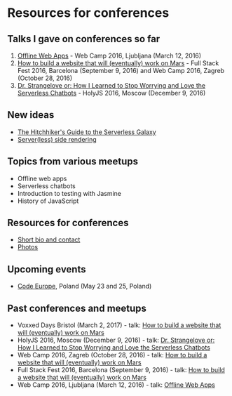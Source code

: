# Resources for conferences

## Talks I gave on conferences so far

1. [Offline Web Apps](talks/offline-web-apps) - Web Camp 2016, Ljubljana (March 12, 2016)
2. [How to build a website that will (eventually) work on Mars](talks/how-to-build-a-website-that-will-eventually-work-on-mars) - Full Stack Fest 2016, Barcelona (September 9, 2016) and Web Camp 2016, Zagreb (October 28, 2016)
3. [Dr. Strangelove or: How I Learned to Stop Worrying and Love the Serverless Chatbots](talks/dr-strangelove-or-how-i-learned-to-stop-worrying-and-love-the-serverless-chatbots) - HolyJS 2016, Moscow (December 9, 2016)

## New ideas

- [The Hitchhiker's Guide to the Serverless Galaxy](https://www.papercall.io/speakers/slobodan/speaker_talks/23383-the-hitchhiker-s-guide-to-the-serverless-galaxy)
- [Server(less) side rendering](https://www.papercall.io/speakers/slobodan/speaker_talks/14684-server-less-side-rendering)

## Topics from various meetups

- Offline web apps
- Serverless chatbots
- Introduction to testing with Jasmine
- History of JavaScript

## Resources for conferences

- [Short bio and contact](about/README.md)
- [Photos](about/photos)

## Upcoming events

- [Code Europe](https://www.codeeurope.pl/en), Poland (May 23 and 25, Poland)

## Past conferences and meetups

- Voxxed Days Bristol (March 2, 2017) - talk: [How to build a website that will (eventually) work on Mars](https://voxxeddays.com/bristol/2017/01/31/how-to-build-a-website-that-will-eventually-work-on-mars/)
- HolyJS 2016, Moscow (December 9, 2016) - talk: [Dr. Strangelove or: How I Learned to Stop Worrying and Love the Serverless Chatbots](talks/dr-strangelove-or-how-i-learned-to-stop-worrying-and-love-the-serverless-chatbots) 
- Web Camp 2016, Zagreb (October 28, 2016) - talk: [How to build a website that will (eventually) work on Mars](talks/how-to-build-a-website-that-will-eventually-work-on-mars)
- Full Stack Fest 2016, Barcelona (September 9, 2016) - talk: [How to build a website that will (eventually) work on Mars](talks/how-to-build-a-website-that-will-eventually-work-on-mars)
- Web Camp 2016, Ljubljana (March 12, 2016) - talk: [Offline Web Apps](talks/offline-web-apps)
